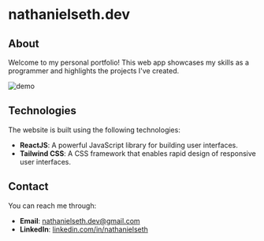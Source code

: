 # nathanielseth.dev

## About
Welcome to my personal portfolio! This web app showcases my skills as a programmer and highlights the projects I've created.

![demo](https://github.com/user-attachments/assets/7b819f41-c465-4885-90ec-b6d53c1fff6c)

## Technologies

The website is built using the following technologies:
- **ReactJS**: A powerful JavaScript library for building user interfaces.
- **Tailwind CSS**: A CSS framework that enables rapid design of responsive user interfaces.

## Contact

You can reach me through:
- **Email**: [nathanielseth.dev@gmail.com](mailto:nathanielseth.dev@gmail.com)
- **LinkedIn**: [linkedin.com/in/nathanielseth](https://linkedin.com/in/nathanielseth)
